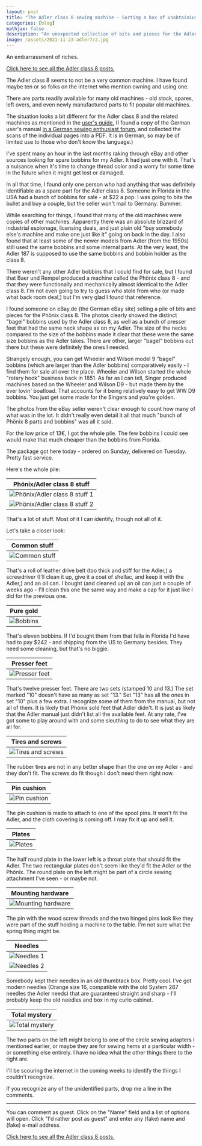 ```yaml
---
layout: post
title: "The Adler class 8 sewing machine - Sorting a box of unobtainium"
categories: [blog]
mathjax: false
description: "An unexpected collection of bits and pieces for the Adler."
image: /assets/2021-11-23-adler7/2.jpg
---
```

An embarrassment of riches.

[Click here to see all the Adler class 8 posts.](adler-toc)

The Adler class 8 seems to not be a very common machine.  I have found maybe ten or so folks on the internet who mention owning and using one.

There are parts readily available for many old machines - old stock, spares, left overs, and even newly manufactured parts to fit popular old machines.

The situation looks a bit different for the Adler class 8 and the related machines as mentioned in the [user's guide.](/assets/2021-11-23-adler7/Adler-Klasse-8-10-12-Bedienungsanleitung.pdf) (I found a copy of the German user's manual [in a German sewing enthusiast forum,](https://www.hobbyschneiderin24.net/forums/topic/117524-welche-adler-ist-das-genau/) and collected the scans of the individual pages into a PDF.  It is in German, so may be of limited use to those who don't know the language.)

I've spent many an hour in the last months raking through eBay and other sources looking for spare bobbins for my Adler.  It had just one with it.  That's a nuisance when it's time to change thread color and a worry for some time in the future when it might get lost or damaged.

In all that time, I found only one person who had anything that was definitely identifiable as a spare part for the Adler class 8.  Someone in Florida in the USA had a bunch of bobbins for sale - at $22 a pop.  I was going to bite the bullet and buy a couple, but the seller won't mail to Germany.  Bummer.

While searching for things, I found that many of the old machines were copies of other machines.  Apparently there was an absolute blizzard of industrial espionage, licensing deals, and just plain old "buy somebody else's machine and make one just like it" going on back in the day.  I also found that at least some of the newer models from Adler (from the 1950s) still used the same bobbins and some internal parts.  At the very least, the Adler 187 is supposed to use the same bobbins and bobbin holder as the class 8.

There weren't any other Adler bobbins that I could find for sale, but I found that Baer und Rempel produced a machine called the Phönix class 8 - and that they were functionally and mechanically almost identical to the Adler class 8.  I'm not even going to try to guess who stole from who (or made what back room deal,) but I'm very glad I found that reference.

I found someone on eBay.de (the German eBay site) selling a pile of bits and pieces for the Phönix class 8.  The photos clearly showed the distinct "bagel" bobbins used by the Adler class 8, as well as a bunch of presser feet that had the same neck shape as on my Adler.  The size of the necks compared to the size of the bobbins made it clear that these were the same size bobbins as the Adler takes.  There are other, larger "bagel" bobbins out there but these were definitely the ones I needed.

Strangely enough, you can get Wheeler and Wilson model 9 "bagel" bobbins (which are larger than the Adler bobbins) comparatively easily - I find them for sale all over the place.  Wheeler and Wilson started the whole "rotary hook" business back in 1851.  As far as I can tell, Singer produced machines based on the Wheeler and Wilson D9 - but made them by the ever lovin' boatload.  That accounts for it being relatively easy to get WW D9 bobbins.  You just get some made for the Singers and you're golden.

The photos from the eBay seller weren't clear enough to count how many of what was in the lot.  It didn't really even detail it all that much "bunch of Phönix 8 parts and bobbins" was all it said.

For the low price of 13€, I got the whole pile.  The few bobbins I could see would make that much cheaper than the bobbins from Florida.

The package got here today - ordered on Sunday, delivered on Tuesday.  Pretty fast service.

Here's the whole pile:

|Phönix/Adler class 8 stuff|
|--------------------------|
|![Phönix/Adler class 8 stuff 1](/assets/2021-11-23-adler7/1.jpg)|
|![Phönix/Adler class 8 stuff 2](/assets/2021-11-23-adler7/2.jpg)|

That's a lot of stuff.  Most of it I can identify, though not all of it.

Let's take a closer look:

|Common stuff|
|------------|
|![Common stuff](/assets/2021-11-23-adler7/3.jpg)|

That's a roll of leather drive belt (too thick and stiff for the Adler,) a screwdriver (I'll clean it up, give it a coat of shellac, and keep it with the Adler,) and an oil can.  I bought (and cleaned up) an oil can just a couple of weeks ago - I'll clean this one the same way and make a cap for it just like I did for the previous one.

|Pure gold|
|---------|
|![Bobbins](/assets/2021-11-23-adler7/4.jpg)|

That's eleven bobbins.  If I'd bought them from that fella in Florida I'd have had to pay $242 - and shipping from the US to Germany besides.  They need some cleaning, but that's no biggie.

|Presser feet|
|------------|
|![Presser feet](/assets/2021-11-23-adler7/5.jpg)|

That's twelve presser feet.  There are two sets (stamped 10 and 13.)  The set marked "10" doesn't have as many as set "13."  Set "13" has all the ones in set "10" plus a few extra.  I recognize some of them from the manual, but not all of them.  It is likely that Phönix sold feet that Adler didn't.  It is just as likely that the Adler manual just didn't list all the available feet.  At any rate, I've got some to play around with and some sleuthing to do to see what they are all for.

|Tires and screws|
|------------|
|![Tires and screws](/assets/2021-11-23-adler7/6.jpg)|

The rubber tires are not in any better shape than the one on my Adler - and they don't fit.  The screws do fit though I don't need them right now.

|Pin cushion|
|------------|
|![Pin cushion](/assets/2021-11-23-adler7/7.jpg)|

The pin cushion is made to attach to one of the spool pins.  It won't fit the Adler, and the cloth covering is coming off.  I may fix it up and sell it.

|Plates|
|------|
|![Plates](/assets/2021-11-23-adler7/8.jpg)|

The half round plate in the lower left is a throat plate that should fit the Adler.  The two rectangular plates don't seem like they'd fit the Adler or the Phönix.  The round plate on the left might be part of a circle sewing attachment I've seen - or maybe not.

|Mounting hardware|
|-----------------|
|![Mounting hardware](/assets/2021-11-23-adler7/9.jpg)|

The pin with the wood screw threads and the two hinged pins look like they were part of the stuff holding a machine to the table.  I'm not sure what the spring thing might be.

|Needles|
|------|
|![Needles 1](/assets/2021-11-23-adler7/10.jpg)|
|![Needles 2](/assets/2021-11-23-adler7/11.jpg)|

Somebody kept their needles in an old thumbtack box.  Pretty cool.  I've got modern needles (Orange size 16, compatible with the old System 287 needles the Adler needs) that are guaranteed straight and sharp - I'll probably keep the old needles and box in my curio cabinet.

|Total mystery|
|-------------|
|![Total mystery](/assets/2021-11-23-adler7/12.jpg)|

The two parts on the left might belong to one of the circle sewing adapters I mentioned earlier, or maybe they are for sewing hems at a particular width - or something else entirely.  I have no idea what the other things there to the right are.

I'll be scouring the internet in the coming weeks to identify the things I couldn't recognize.

If you recognize any of the unidentified parts, drop me a line in the comments.

---------

You can comment as guest.  Click on the "Name" field and a list of options will open.  Click "I'd rather post as guest" and enter any (fake) name and (fake) e-mail address.

[Click here to see all the Adler class 8 posts.](adler-toc)
